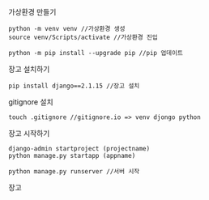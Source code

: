 가상환경 만들기

```
python -m venv venv //가상환경 생성
source venv/Scripts/activate //가상환경 진입

python -m pip install --upgrade pip //pip 업데이트
```



장고 설치하기

```
pip install django==2.1.15 //장고 설치
```



gitignore 설치

```
touch .gitignore //gitignore.io => venv djongo python
```



장고 시작하기

```
django-admin startproject (projectname)
python manage.py startapp (appname)

python manage.py runserver //서버 시작
```



장고 